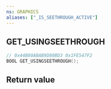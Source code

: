 ```yaml
---
ns: GRAPHICS
aliases: ["_IS_SEETHROUGH_ACTIVE"]
---
```

## GET_USINGSEETHROUGH

```c
// 0x44B80ABAB9D80BD3 0x1FE547F2
BOOL GET_USINGSEETHROUGH();
```

## Return value
